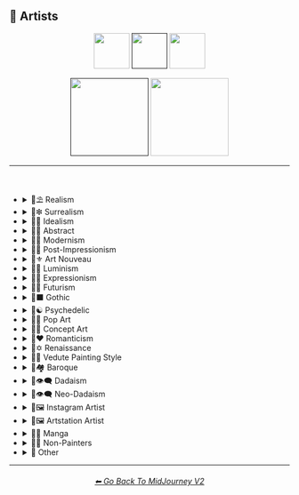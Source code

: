 <h2>📔 Artists</h2>

<div align="center">

[<img src="https://github.com/willwulfken/MidJourney-Styles-and-Keywords-Reference/blob/main/Images/Repo_Parts/Buttons/version_button/button_version_MJV1_inactive.png?raw=true" height="64" />](https://github.com/willwulfken/MidJourney-Styles-and-Keywords-Reference/blob/main/Pages/MJ_V1/Style_Pages/Artists.md)
[<img src="https://github.com/willwulfken/MidJourney-Styles-and-Keywords-Reference/blob/main/Images/Repo_Parts/Buttons/version_button/button_version_MJV2_active.png?raw=true" height="64" />]()
[<img src="https://github.com/willwulfken/MidJourney-Styles-and-Keywords-Reference/blob/main/Images/Repo_Parts/Buttons/version_button/button_version_MJV3_inactive.png?raw=true" height="64" />](https://github.com/willwulfken/MidJourney-Styles-and-Keywords-Reference/blob/main/Pages/MJ_V3/Style_Pages/Artists.md)

[<img src="https://github.com/willwulfken/MidJourney-Styles-and-Keywords-Reference/blob/main/Images/Repo_Parts/Buttons/image_type_button/button_sphere_active.png?raw=true" width="140.5" />]()
[<img src="https://github.com/willwulfken/MidJourney-Styles-and-Keywords-Reference/blob/main/Images/Repo_Parts/Buttons/image_type_button/button_landscape_inactive.png?raw=true" width="140.5" />](https://github.com/willwulfken/MidJourney-Styles-and-Keywords-Reference/blob/main/Pages/MJ_V2/Style_Pages/Landscape/Artists.md)

</div>

<hr>
<br>

- <details><summary>📔⛱ Realism</summary><p><div align="center">

	| Painting By Ivan Shishkin | Painting By Zdzislaw Beksinski |
	| :-: | :-: |
	| <img src="https://github.com/willwulfken/MidJourney-Styles-and-Keywords-Reference/blob/main/Images/MJ_V2/MidJourney_Styles_(sphere)/sphere_paintingbyIvanShishkin.png?raw=true" width="256" /> | <img src="https://github.com/willwulfken/MidJourney-Styles-and-Keywords-Reference/blob/main/Images/MJ_V2/MidJourney_Styles_(sphere)/sphere_paintingbyZdzislawBeksinski.png?raw=true" width="256" /> |
	
	<br>
	
	| Painting By Claude Lorrain | Painting By Edward Hopper |
	| :-: | :-: |
	| <img src="https://github.com/willwulfken/MidJourney-Styles-and-Keywords-Reference/blob/main/Images/MJ_V2/MidJourney_Styles_(sphere)/sphere_paintingbyClaudeLorrain.png?raw=true" width="256" /> | <img src="https://github.com/willwulfken/MidJourney-Styles-and-Keywords-Reference/blob/main/Images/MJ_V2/MidJourney_Styles_(sphere)/sphere_paintingbyEdwardHopper.png?raw=true" width="256" /> |

	<br>
	
	| Painting By Adolph Menzel | Painting By Alexei Savrasov | Painting By Andrew Wyeth |
	| :-: | :-: | :-: |
	| <img src="https://github.com/willwulfken/MidJourney-Styles-and-Keywords-Reference/blob/main/Images/MJ_V2/MidJourney_Styles_(sphere)/sphere_Painted_By_Adolph_Menzel.png?raw=true" width="256" /> | <img src="https://github.com/willwulfken/MidJourney-Styles-and-Keywords-Reference/blob/main/Images/MJ_V2/MidJourney_Styles_(sphere)/sphere_Painted_By_Alexei_Savrasov.png?raw=true" width="256" /> | <img src="https://github.com/willwulfken/MidJourney-Styles-and-Keywords-Reference/blob/main/Images/MJ_V2/MidJourney_Styles_(sphere)/sphere_Painted_By_Andrew_Wyeth.png?raw=true" width="256" /> |

	<br>

	| Painting By Vilhelm Hammershoi |
	| :-: |
	| <img src="https://github.com/willwulfken/MidJourney-Styles-and-Keywords-Reference/blob/main/Images/MJ_V2/MidJourney_Styles_(sphere)/sphere_paintingbyVilhelmHammershoi.png?raw=true" width="256" /> |

  </p></details>


- <details><summary>📔❇ Surrealism</summary><p><div align="center">

	| Painting By Salvador Dali | Painting By Pablo Picasso | Painting By Andre Masson |
	| :-: | :-: | :-: |
	| <img src="https://github.com/willwulfken/MidJourney-Styles-and-Keywords-Reference/blob/main/Images/MJ_V2/MidJourney_Styles_(sphere)/sphere_paintingbySalvadorDali.png?raw=true" width="256" /> | <img src="https://github.com/willwulfken/MidJourney-Styles-and-Keywords-Reference/blob/main/Images/MJ_V2/MidJourney_Styles_(sphere)/sphere_PaintingByPabloPicasso.png?raw=true" width="256" /> | <img src="https://github.com/willwulfken/MidJourney-Styles-and-Keywords-Reference/blob/main/Images/MJ_V2/MidJourney_Styles_(sphere)/sphere_Painted_By_Andre_Masson.png?raw=true" width="256" /> |
	
	<br>
	
	| Painting By Max Ernst | Painting By Rene Magritte |
	| :-: | :-: |
	| <img src="https://github.com/willwulfken/MidJourney-Styles-and-Keywords-Reference/blob/main/Images/MJ_V2/MidJourney_Styles_(sphere)/sphere_paintingbyMaxErnst.png?raw=true" width="256" /> | <img src="https://github.com/willwulfken/MidJourney-Styles-and-Keywords-Reference/blob/main/Images/MJ_V2/MidJourney_Styles_(sphere)/sphere_paintingbyReneMagritte.png?raw=true" width="256" /> |

  </p></details>
  

- <details><summary>📔🔆 Idealism</summary><p><div align="center">

	| <br>Painting By Jean Delville<p><div align="center"><i><h6>Added By <a href= "https://github.com/Earlh21">Earlh21</a></h6></i></p> |
	| :-: |
	| <img src="https://github.com/willwulfken/MidJourney-Styles-and-Keywords-Reference/blob/main/Images/MJ_V2/MidJourney_Styles_(sphere)/sphere_PaintingByJeanDelville.png?raw=true" width="256" /> |

  </p></details>


- <details><summary>📔💮 Abstract</summary><p><div align="center">

	| Painting By Wassily Kandinsky | Painting By Marcia Santore |
	| :-: | :-: |
	| <img src="https://github.com/willwulfken/MidJourney-Styles-and-Keywords-Reference/blob/main/Images/MJ_V2/MidJourney_Styles_(sphere)/sphere_PaintingByWassilyKandinsky.png?raw=true" width="256" /> | <img src="https://github.com/willwulfken/MidJourney-Styles-and-Keywords-Reference/blob/main/Images/MJ_V2/MidJourney_Styles_(sphere)/sphere_PaintingbyMarciaSantore.png?raw=true" width="256" /> |

  </p></details>


- <details><summary>📔🧬 Modernism</summary><p><div align="center">

	| Painting By Lawrence Pelton | Painting By Amanda Sage |
    | :-: | :-: |
    | <img src="https://github.com/willwulfken/MidJourney-Styles-and-Keywords-Reference/blob/main/Images/MJ_V2/MidJourney_Styles_(sphere)/sphere_Painted_By_Lawrence_Pelton.png?raw=true" width="256" /> | <img src="https://github.com/willwulfken/MidJourney-Styles-and-Keywords-Reference/blob/main/Images/MJ_V2/MidJourney_Styles_(sphere)/sphere_Painted_By_Amanda_Sage.png?raw=true" width="256" /> |

	<br>

    | Painting By Amedeo Modigliani |
    | :-: |
    | <img src="https://github.com/willwulfken/MidJourney-Styles-and-Keywords-Reference/blob/main/Images/MJ_V2/MidJourney_Styles_(sphere)/sphere_Painted_By_Amedeo_Modigliani.png?raw=true" width="256" /> |

  </p></details>


- <details><summary>📔➿ Post-Impressionism</summary><p><div align="center">

	| Painting By Van Gogh |
	| :-: |
	| <img src="https://github.com/willwulfken/MidJourney-Styles-and-Keywords-Reference/blob/main/Images/MJ_V2/MidJourney_Styles_(sphere)/sphere_paintingbyVanGogh.png?raw=true" width="256" /> |

  </p></details>


- <details><summary>📔⚜ Art Nouveau</summary><p><div align="center">

	| Painting By Wes Anderson | Painting By Alphonso Mucha | Art By Gustav Klimt |
	| :-: | :-: | :-: |
	| <img src="https://github.com/willwulfken/MidJourney-Styles-and-Keywords-Reference/blob/main/Images/MJ_V2/MidJourney_Styles_(sphere)/sphere_paintingbyWesAnderson.png?raw=true" width="256" /> | <img src="https://github.com/willwulfken/MidJourney-Styles-and-Keywords-Reference/blob/main/Images/MJ_V2/MidJourney_Styles_(sphere)/sphere_Painted_By_Alphonso_Mucha.png?raw=true" width="256" /> | <img src="https://github.com/willwulfken/MidJourney-Styles-and-Keywords-Reference/blob/main/Images/MJ_V2/MidJourney_Styles_(sphere)/sphere_Art_By_Gustav_Klimt.png?raw=true" width="256" /> |

  </p></details>


- <details><summary>📔🌄 Luminism</summary><p><div align="center">

	| Painting By Albert Bierstadt | Painting By Thomas Kinkade |
	| :-: | :-: |
	| <img src="https://github.com/willwulfken/MidJourney-Styles-and-Keywords-Reference/blob/main/Images/MJ_V2/MidJourney_Styles_(sphere)/sphere_paintingbyAlbertBierstadt.png?raw=true" width="256" /> | <img src="https://github.com/willwulfken/MidJourney-Styles-and-Keywords-Reference/blob/main/Images/MJ_V2/MidJourney_Styles_(sphere)/sphere_paintingbyThomasKinkade.png?raw=true" width="256" /> |

  </p></details>


- <details><summary>📔🦋 Expressionism</summary><p><div align="center">

    | Painting By Affadi | Painting By Alexej Von Jawlensky | Painting By Alice Neel |
    | :-: | :-: | :-: |
    | <img src="https://github.com/willwulfken/MidJourney-Styles-and-Keywords-Reference/blob/main/Images/MJ_V2/MidJourney_Styles_(sphere)/sphere_Painted_By_Affadi.png?raw=true" width="256" /> | <img src="https://github.com/willwulfken/MidJourney-Styles-and-Keywords-Reference/blob/main/Images/MJ_V2/MidJourney_Styles_(sphere)/sphere_Painted_By_Alexej_von_Jawlensky.png?raw=true" width="256" /> | <img src="https://github.com/willwulfken/MidJourney-Styles-and-Keywords-Reference/blob/main/Images/MJ_V2/MidJourney_Styles_(sphere)/sphere_Painted_By_Alice_Neel.png?raw=true" width="256" /> |

    <br>

    | Painting By Alyssa Monks | Painting By Alfred Kubin |
    | :-: | :-: |
    | <img src="https://github.com/willwulfken/MidJourney-Styles-and-Keywords-Reference/blob/main/Images/MJ_V2/MidJourney_Styles_(sphere)/sphere_Painted_By_Alyssa_Monks.png?raw=true" width="256" /> | <img src="https://github.com/willwulfken/MidJourney-Styles-and-Keywords-Reference/blob/main/Images/MJ_V2/MidJourney_Styles_(sphere)/sphere_Painted_By_Alfred_Kubin.png?raw=true" width="256" /> |

  </p></details>


- <details><summary>📔🔳 Futurism</summary><p><div align="center">

	| Painting By David Alabo |
	| :-: |
	| <img src="https://github.com/willwulfken/MidJourney-Styles-and-Keywords-Reference/blob/main/Images/MJ_V2/MidJourney_Styles_(sphere)/sphere_PaintingByDavidAlabo.png?raw=true" width="256" /> |

  </p></details>


- <details><summary>📔⬛ Gothic</summary><p><div align="center">

	| Painting By Anne Stokes | Painting By Gerald Brom |
	| :-: | :-: |
	| <img src="https://github.com/willwulfken/MidJourney-Styles-and-Keywords-Reference/blob/main/Images/MJ_V2/MidJourney_Styles_(sphere)/sphere_Painted_By_Anne_Stokes.png?raw=true" width="256" /> | <img src="https://github.com/willwulfken/MidJourney-Styles-and-Keywords-Reference/blob/main/Images/MJ_V2/MidJourney_Styles_(sphere)/sphere_paintingbyGeraldBrom.png?raw=true" width="256" /> |

	<br>

	| Painting By Grant Wood | Painting By Albrecht Durer |
	| :-: | :-: |
	| <img src="https://github.com/willwulfken/MidJourney-Styles-and-Keywords-Reference/blob/main/Images/MJ_V2/MidJourney_Styles_(sphere)/sphere_paintingbyGrantWood.png?raw=true" width="256" /> | <img src="https://github.com/willwulfken/MidJourney-Styles-and-Keywords-Reference/blob/main/Images/MJ_V2/MidJourney_Styles_(sphere)/sphere_Painted_By_Albrecht_Durer.png?raw=true" width="256" /> |

  </p></details>


- <details><summary>📔☯ Psychedelic</summary><p><div align="center">

	| Painting By Alex Grey | Painting By Dan Mumford |
	| :-: | :-: |
	| <img src="https://github.com/willwulfken/MidJourney-Styles-and-Keywords-Reference/blob/main/Images/MJ_V2/MidJourney_Styles_(sphere)/sphere_paintingbyAlexGrey.png?raw=true" width="256" /> | <img src="https://github.com/willwulfken/MidJourney-Styles-and-Keywords-Reference/blob/main/Images/MJ_V2/MidJourney_Styles_(sphere)/sphere_paintingbyDanmumford.png?raw=true" width="256" /> |

  </p></details>


- <details><summary>📔🔴 Pop Art</summary><p><div align="center">

	| Painting By Andy Worhol | Painting By David Hockney |
	| :-: | :-: |
	| <img src="https://github.com/willwulfken/MidJourney-Styles-and-Keywords-Reference/blob/main/Images/MJ_V2/MidJourney_Styles_(sphere)/sphere_Painted_By_Andy_Worhol.png?raw=true" width="256" /> | <img src="https://github.com/willwulfken/MidJourney-Styles-and-Keywords-Reference/blob/main/Images/MJ_V2/MidJourney_Styles_(sphere)/sphere_paintingbyDavidHockney.png?raw=true" width="256" /> |

  </p></details>


- <details><summary>📔🧿 Concept Art</summary><p><div align="center">

	| Painting By Marc Simonetti | Painting By Alan Lee |
	| :-: | :-: |
	| <img src="https://github.com/willwulfken/MidJourney-Styles-and-Keywords-Reference/blob/main/Images/MJ_V2/MidJourney_Styles_(sphere)/sphere_paintingbyMarcSimonetti.png?raw=true" width="256" /> | <img src="https://github.com/willwulfken/MidJourney-Styles-and-Keywords-Reference/blob/main/Images/MJ_V2/MidJourney_Styles_(sphere)/sphere_Painted_By_Alan_Lee.png?raw=true" width="256" /> |

  </p></details>


- <details><summary>📔❤ Romanticism</summary><p><div align="center">

	| Painting By John Constable |
	| :-: |
	| <img src="https://github.com/willwulfken/MidJourney-Styles-and-Keywords-Reference/blob/main/Images/MJ_V2/MidJourney_Styles_(sphere)/sphere_paintingbyJohnConstable.png?raw=true" width="256" /> |

  </p></details>


- <details><summary>📔✡️ Renaissance</summary><p><div align="center">

	| Painting By Hieronymus Bosch |
	| :-: |
	| <img src="https://github.com/willwulfken/MidJourney-Styles-and-Keywords-Reference/blob/main/Images/MJ_V2/MidJourney_Styles_(sphere)/sphere_paintingbyHieronymusBosch.png?raw=true" width="256" /> |

  </p></details>


- <details><summary>📔🌇 Vedute Painting Style</summary><p><div align="center">

	| Painting By Canaletto |
	| :-: |
	| <img src="https://github.com/willwulfken/MidJourney-Styles-and-Keywords-Reference/blob/main/Images/MJ_V2/MidJourney_Styles_(sphere)/sphere_paintingbyCanaletto.png?raw=true" width="256" /> |

  </p></details>


- <details><summary>📔🏘 Baroque</summary><p><div align="center">

	| Painting By Annibale Carracci | Painting By Anthony Van Dyck |
    | :-: | :-: |
    | <img src="https://github.com/willwulfken/MidJourney-Styles-and-Keywords-Reference/blob/main/Images/MJ_V2/MidJourney_Styles_(sphere)/sphere_Painted_By_Annibale_Carracci.png?raw=true" width="256" /> | <img src="https://github.com/willwulfken/MidJourney-Styles-and-Keywords-Reference/blob/main/Images/MJ_V2/MidJourney_Styles_(sphere)/sphere_Painted_By_Anthony_Van_Dyck.png?raw=true" width="256" /> |

  </p></details>


- <details><summary>📔👁‍🗨 Dadaism</summary><p><div align="center">

	| Painting By Robert Rauschenberg | Art By Man Ray |
	| :-: | :-: |
	| <img src="https://github.com/willwulfken/MidJourney-Styles-and-Keywords-Reference/blob/main/Images/MJ_V2/MidJourney_Styles_(sphere)/sphere_PaintingbyRobertRauschenberg.png?raw=true" width="256" /> | <img src="https://github.com/willwulfken/MidJourney-Styles-and-Keywords-Reference/blob/main/Images/MJ_V2/MidJourney_Styles_(sphere)/sphere_ArtbyManRay.png?raw=true" width="256" /> |
	
	<br>
	
	| Painting By Morton Livingston Schamberg | Art By Marcel Duchamp |
	| :-: | :-: |
	| <img src="https://github.com/willwulfken/MidJourney-Styles-and-Keywords-Reference/blob/main/Images/MJ_V2/MidJourney_Styles_(sphere)/sphere_PaintingbyMortonLivingstonSchamberg.png?raw=true" width="256" /> | <img src="https://github.com/willwulfken/MidJourney-Styles-and-Keywords-Reference/blob/main/Images/MJ_V2/MidJourney_Styles_(sphere)/sphere_ArtbyMarcelDuchamp.png?raw=true" width="256" /> |
	
	<br>
	
	| Art By Suzanne Duchamp | Painting By Francis Picabia |
	| :-: | :-: |
	| <img src="https://github.com/willwulfken/MidJourney-Styles-and-Keywords-Reference/blob/main/Images/MJ_V2/MidJourney_Styles_(sphere)/sphere_ArtbySuzanneDuchamp.png?raw=true" width="256" /> | <img src="https://github.com/willwulfken/MidJourney-Styles-and-Keywords-Reference/blob/main/Images/MJ_V2/MidJourney_Styles_(sphere)/sphere_PaintingbyFrancisPicabia.png?raw=true" width="256" /> |
	
	<br>
	
	| Art By Georges Ribemont-Dessaignes | Painting By Juliette Roche |
	| :-: | :-: |
	| <img src="https://github.com/willwulfken/MidJourney-Styles-and-Keywords-Reference/blob/main/Images/MJ_V2/MidJourney_Styles_(sphere)/sphere_ArtbyGeorgesRibemont-Dessaignes.png?raw=true" width="256" /> | <img src="https://github.com/willwulfken/MidJourney-Styles-and-Keywords-Reference/blob/main/Images/MJ_V2/MidJourney_Styles_(sphere)/sphere_PaintingbyJulietteRoche.png?raw=true" width="256" /> |

	<br>

	| Art By Max Ernst | Art By Wilhelm Fick |
	| :-: | :-: |
	| <img src="https://github.com/willwulfken/MidJourney-Styles-and-Keywords-Reference/blob/main/Images/MJ_V2/MidJourney_Styles_(sphere)/sphere_ArtbyMaxErnst.png?raw=true" width="256" /> | <img src="https://github.com/willwulfken/MidJourney-Styles-and-Keywords-Reference/blob/main/Images/MJ_V2/MidJourney_Styles_(sphere)/sphere_ArtbyWilhelmFick.png?raw=true" width="256" /> |
	
	<br>

	| Art By George Grosz | Art By Hannah Hoch |
	| :-: | :-: |
	| <img src="https://github.com/willwulfken/MidJourney-Styles-and-Keywords-Reference/blob/main/Images/MJ_V2/MidJourney_Styles_(sphere)/sphere_ArtbyGeorgeGrosz.png?raw=true" width="256" /> | <img src="https://github.com/willwulfken/MidJourney-Styles-and-Keywords-Reference/blob/main/Images/MJ_V2/MidJourney_Styles_(sphere)/sphere_ArtbyHannahHoch.png?raw=true" width="256" /> |
	
	<br>

	| Art By Kurt Schwitters | Painting By Julius Evola |
	| :-: | :-: |
	| <img src="https://github.com/willwulfken/MidJourney-Styles-and-Keywords-Reference/blob/main/Images/MJ_V2/MidJourney_Styles_(sphere)/sphere_ArtbyKurtSchwitters.png?raw=true" width="256" /> | <img src="https://github.com/willwulfken/MidJourney-Styles-and-Keywords-Reference/blob/main/Images/MJ_V2/MidJourney_Styles_(sphere)/sphere_PaintingbyJuliusEvola.png?raw=true" width="256" /> |
	
	<br>

	| Painting By Serge Charchoune | Art By Ilia Zdanevich |
	| :-: | :-: |
	| <img src="https://github.com/willwulfken/MidJourney-Styles-and-Keywords-Reference/blob/main/Images/MJ_V2/MidJourney_Styles_(sphere)/sphere_PaintingbySergeCharchoune.png?raw=true" width="256" /> | <img src="https://github.com/willwulfken/MidJourney-Styles-and-Keywords-Reference/blob/main/Images/MJ_V2/MidJourney_Styles_(sphere)/sphere_ArtbyIliaZdanevich.png?raw=true" width="256" /> |
	
	<br>

	| Painting By Jean Crotti | Art By Sophie Taeuber-Arp |
	| :-: | :-: |
	| <img src="https://github.com/willwulfken/MidJourney-Styles-and-Keywords-Reference/blob/main/Images/MJ_V2/MidJourney_Styles_(sphere)/sphere_PaintingbyJeanCrotti.png?raw=true" width="256" /> | <img src="https://github.com/willwulfken/MidJourney-Styles-and-Keywords-Reference/blob/main/Images/MJ_V2/MidJourney_Styles_(sphere)/sphere_ArtbySophieTaeuber-Arp.png?raw=true" width="256" /> |

  </p></details>


- <details><summary>📔👁‍🗨 Neo-Dadaism</summary><p><div align="center">
	
	| Art By Genpei Akasegawa | Painting By Josip Demirovic Devj |
	| :-: | :-: |
	| <img src="https://github.com/willwulfken/MidJourney-Styles-and-Keywords-Reference/blob/main/Images/MJ_V2/MidJourney_Styles_(sphere)/sphere_ArtbyGenpeiAkasegawa.png?raw=true" width="256" /> | <img src="https://github.com/willwulfken/MidJourney-Styles-and-Keywords-Reference/blob/main/Images/MJ_V2/MidJourney_Styles_(sphere)/sphere_PaintingbyJosipDemirovicDevj.png?raw=true" width="256" /> |
	
	<br>
	
	| Painting By Jim Dine | Art By Arthur Kopcke |
	| :-: | :-: |
	| <img src="https://github.com/willwulfken/MidJourney-Styles-and-Keywords-Reference/blob/main/Images/MJ_V2/MidJourney_Styles_(sphere)/sphere_PaintingbyJimDine.png?raw=true" width="256" /> | <img src="https://github.com/willwulfken/MidJourney-Styles-and-Keywords-Reference/blob/main/Images/MJ_V2/MidJourney_Styles_(sphere)/sphere_ArtbyArthurKopcke.png?raw=true" width="256" /> |
	
	<br>
	
	| Art By George Maciunas | Art By Valery Oisteanu |
	| :-: | :-: |
	| <img src="https://github.com/willwulfken/MidJourney-Styles-and-Keywords-Reference/blob/main/Images/MJ_V2/MidJourney_Styles_(sphere)/sphere_ArtbyGeorgeMaciunas.png?raw=true" width="256" /> | <img src="https://github.com/willwulfken/MidJourney-Styles-and-Keywords-Reference/blob/main/Images/MJ_V2/MidJourney_Styles_(sphere)/sphere_ArtbyValeryOisteanu.png?raw=true" width="256" /> |

	<br>
	
	| Painting By Ushio Shinohara | Art By Jean Tinguely |
	| :-: | :-: |
	| <img src="https://github.com/willwulfken/MidJourney-Styles-and-Keywords-Reference/blob/main/Images/MJ_V2/MidJourney_Styles_(sphere)/sphere_PaintingbyUshioShinohara.png?raw=true" width="256" /> | <img src="https://github.com/willwulfken/MidJourney-Styles-and-Keywords-Reference/blob/main/Images/MJ_V2/MidJourney_Styles_(sphere)/sphere_ArtbyJeanTinguely.png?raw=true" width="256" /> |
	
	<br>
	
	| Art By Masunobu Yoshimura |
	| :-: |
	| <img src="https://github.com/willwulfken/MidJourney-Styles-and-Keywords-Reference/blob/main/Images/MJ_V2/MidJourney_Styles_(sphere)/sphere_ArtbyMasunobuYoshimura.png?raw=true" width="256" /> |

  </p></details>


- <details><summary>📔🖼 Instagram Artist</summary><p><div align="center">
	
	| Uon.visuals | Art By Uon.visuals |
	| :-: | :-: |
	| <img src="https://github.com/willwulfken/MidJourney-Styles-and-Keywords-Reference/blob/main/Images/MJ_V2/MidJourney_Styles_(sphere)/sphere_Uon.visuals.png?raw=true" width="256" /> | <img src="https://github.com/willwulfken/MidJourney-Styles-and-Keywords-Reference/blob/main/Images/MJ_V2/MidJourney_Styles_(sphere)/sphere_ArtbyUon.visuals.png?raw=true" width="256" /> |
	
	<br>
	
	| Artofethan | Art By artofethan |
	| :-: | :-: |
	| <img src="https://github.com/willwulfken/MidJourney-Styles-and-Keywords-Reference/blob/main/Images/MJ_V2/MidJourney_Styles_(sphere)/sphere_Artofethan.png?raw=true" width="256" /> | <img src="https://github.com/willwulfken/MidJourney-Styles-and-Keywords-Reference/blob/main/Images/MJ_V2/MidJourney_Styles_(sphere)/sphere_Artbyartofethan.png?raw=true" width="256" /> |

	<br>
	
	| <br>Painting By Peter Mohrbacher<p><div align="center"><i><h6>Added By <a href=  "https://github.com/Earlh21">Earlh21</a></h6></i></p> |
	| :-: |
	| <img src="https://github.com/willwulfken/MidJourney-Styles-and-Keywords-Reference/blob/main/Images/MJ_V2/MidJourney_Styles_(sphere)/sphere_PaintingByPeterMohrbacher.png?raw=true" width="256" /> |

  </p></details>


- <details><summary>📔🖼 Artstation Artist</summary><p><div align="center">

    | Painting By Annton Fadeev | Painting By Alena Aenami |
    | :-: | :-: |
    | <img src="https://github.com/willwulfken/MidJourney-Styles-and-Keywords-Reference/blob/main/Images/MJ_V2/MidJourney_Styles_(sphere)/sphere_Painted_By_Annton_Fadeev.png?raw=true" width="256" /> | <img src="https://github.com/willwulfken/MidJourney-Styles-and-Keywords-Reference/blob/main/Images/MJ_V2/MidJourney_Styles_(sphere)/sphere_Painted_By_Alena_Aenami.png?raw=true" width="256" /> |

	<br>

    | Painting By Andreas Rocha | Painting By Aleksi Briclot |
    | :-: | :-: |
    | <img src="https://github.com/willwulfken/MidJourney-Styles-and-Keywords-Reference/blob/main/Images/MJ_V2/MidJourney_Styles_(sphere)/sphere_Painted_By_Andreas_Rocha.png?raw=true" width="256" /> | <img src="https://github.com/willwulfken/MidJourney-Styles-and-Keywords-Reference/blob/main/Images/MJ_V2/MidJourney_Styles_(sphere)/sphere_Painted_By_Aleksi_Briclot.png?raw=true" width="256" /> |

  </p></details>


- <details><summary>📔🈯 Manga</summary><p><div align="center">

	| <br>Painting By Junji Ito<p><div align="center"><i><h6>Added By <a href=  "https://github.com/Earlh21">Earlh21</a></h6></i></p> |
	| :-: |
	| <img src="https://github.com/willwulfken/MidJourney-Styles-and-Keywords-Reference/blob/main/Images/MJ_V2/MidJourney_Styles_(sphere)/sphere_ArtByJunjiIto.png?raw=true" width="256" /> |

	<br>

	| Painting By Akihiko Yoshida | Painting By Anton Pieck |
	| :-: | :-: |
	| <img src="https://github.com/willwulfken/MidJourney-Styles-and-Keywords-Reference/blob/main/Images/MJ_V2/MidJourney_Styles_(sphere)/sphere_Painted_By_Akihiko_Yoshida.png?raw=true" width="256" /> | <img src="https://github.com/willwulfken/MidJourney-Styles-and-Keywords-Reference/blob/main/Images/MJ_V2/MidJourney_Styles_(sphere)/sphere_Painted_By_Anton_Pieck.png?raw=true" width="256" /> |

	<br>

	| Painting By Angus McKie | Painting By Akari Toriyama | Painting By Al Williamson |
	| :-: | :-: | :-: |
	| <img src="https://github.com/willwulfken/MidJourney-Styles-and-Keywords-Reference/blob/main/Images/MJ_V2/MidJourney_Styles_(sphere)/sphere_Painted_By_Angus_McKie.png?raw=true" width="256" /> | <img src="https://github.com/willwulfken/MidJourney-Styles-and-Keywords-Reference/blob/main/Images/MJ_V2/MidJourney_Styles_(sphere)/sphere_Painted_By_Akari_Toriyama.png?raw=true" width="256" /> | <img src="https://github.com/willwulfken/MidJourney-Styles-and-Keywords-Reference/blob/main/Images/MJ_V2/MidJourney_Styles_(sphere)/sphere_Painted_By_Al_Williamson.png?raw=true" width="256" /> |
	
  </p></details>


- <details><summary>📔🗿 Non-Painters</summary><p>

    - <details><summary>📔🗿 Sculptors</summary><p><div align="center">

        | Art By Alberto Giacometti | Art By Alexander Milne Calder |
        | :-: | :-: |
        | <img src="https://github.com/willwulfken/MidJourney-Styles-and-Keywords-Reference/blob/main/Images/MJ_V2/MidJourney_Styles_(sphere)/sphere_Art_By_Alberto_Giacometti.png?raw=true" width="256" /> | <img src="https://github.com/willwulfken/MidJourney-Styles-and-Keywords-Reference/blob/main/Images/MJ_V2/MidJourney_Styles_(sphere)/sphere_Art_By_Alexander_Milne_Calder.png?raw=true" width="256" /> |

      </p></details>

    - <details><summary>📔📷 Photographers</summary><p><div align="center">

        | Art By Anne Geddes |
        | :-: |
        | <img src="https://github.com/willwulfken/MidJourney-Styles-and-Keywords-Reference/blob/main/Images/MJ_V2/MidJourney_Styles_(sphere)/sphere_Art_By_Anne_Geddes.png?raw=true" width="256" /> |

      </p></details>

    - <details><summary>📔✍ Writers</summary><p><div align="center">

        | Art By Anne McCaffrey |
        | :-: |
        | <img src="https://github.com/willwulfken/MidJourney-Styles-and-Keywords-Reference/blob/main/Images/MJ_V2/MidJourney_Styles_(sphere)/sphere_Art_By_Anne_McCaffrey.png?raw=true" width="256" /> |

      </p></details>

  </p></details>


- <details><summary>📔 Other</summary><p><div align="center">

	| Painting By Bob Ross | Art By M.C. Escher |
	| :-: | :-: |
	| <img src="https://github.com/willwulfken/MidJourney-Styles-and-Keywords-Reference/blob/main/Images/MJ_V2/MidJourney_Styles_(sphere)/sphere_PaintingbyBobRoss.png?raw=true" width="256" /> | <img src="https://github.com/willwulfken/MidJourney-Styles-and-Keywords-Reference/blob/main/Images/MJ_V2/MidJourney_Styles_(sphere)/sphere_Art_By_M.C._Escher.png?raw=true" width="256" /> |
	
	<br>
	
	| Painting By Boris Smirnoff | Painting By Anton Otto |
	| :-: | :-: |
	| <img src="https://github.com/willwulfken/MidJourney-Styles-and-Keywords-Reference/blob/main/Images/MJ_V2/MidJourney_Styles_(sphere)/sphere_PaintingbyBorisSmirnoff.png?raw=true" width="256" /> | <img src="https://github.com/willwulfken/MidJourney-Styles-and-Keywords-Reference/blob/main/Images/MJ_V2/MidJourney_Styles_(sphere)/sphere_Painted_By_Anton_Otto.png?raw=true" width="256" /> |

	<br>

	| Painting By Alexander Jansson | Painting By Ansel Adams |
    | :-: | :-: |
    | <img src="https://github.com/willwulfken/MidJourney-Styles-and-Keywords-Reference/blob/main/Images/MJ_V2/MidJourney_Styles_(sphere)/sphere_Painted_By_Alexander_Jansson.png?raw=true" width="256" /> | <img src="https://github.com/willwulfken/MidJourney-Styles-and-Keywords-Reference/blob/main/Images/MJ_V2/MidJourney_Styles_(sphere)/sphere_Painted_By_Ansel_Adams.png?raw=true" width="256" /> |

	<br>

	| Painting By Anna Dittmann | Painting By Hugh Ferriss | Painting By Alexandre Cabanel |
	| :-: | :-: | :-: |
	| <img src="https://github.com/willwulfken/MidJourney-Styles-and-Keywords-Reference/blob/main/Images/MJ_V2/MidJourney_Styles_(sphere)/sphere_Painted_By_Anna_Dittmann.png?raw=true" width="256" /> | <img src="https://github.com/willwulfken/MidJourney-Styles-and-Keywords-Reference/blob/main/Images/MJ_V2/MidJourney_Styles_(sphere)/sphere_paintingbyHughFerriss.png?raw=true" width="256" /> | <img src="https://github.com/willwulfken/MidJourney-Styles-and-Keywords-Reference/blob/main/Images/MJ_V2/MidJourney_Styles_(sphere)/sphere_Painted_By_Alexandre_Cabanel.png?raw=true" width="256" /> |

	<br>
	
	| Painting By John Howe | Painting By Squidward Tentacles |
	| :-: | :-: |
	| <img src="https://github.com/willwulfken/MidJourney-Styles-and-Keywords-Reference/blob/main/Images/MJ_V2/MidJourney_Styles_(sphere)/sphere_paintingbyJohnHowe.png?raw=true" width="256" /> | <img src="https://github.com/willwulfken/MidJourney-Styles-and-Keywords-Reference/blob/main/Images/MJ_V2/MidJourney_Styles_(sphere)/sphere_Painted_by_Squidward_Tentacles.png?raw=true" width="256" /> |

  </p></details>

<hr><!--------------->
<div align="center">
<h6><a href="https://github.com/willwulfken/MidJourney-Styles-and-Keywords-Reference/blob/main/MJ_V2md">⬅ Go Back To MidJourney V2</a></h6>
</div>
